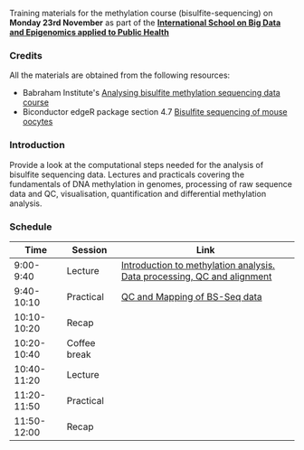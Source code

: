 
Training materials for the methylation course (bisulfite-sequencing) on **Monday 23rd November** as part of the **[International School on Big Data and Epigenomics applied to Public Health](https://campusvirtual.fiocruz.br/gestordecursos/hotsite/BigDataEpigenomics)**


### Credits

All the materials are obtained from the following resources:

- Babraham Institute's [Analysing bisulfite methylation sequencing data course](https://www.bioinformatics.babraham.ac.uk/training.html#bsseq)
- Biconductor edgeR package section 4.7 [Bisulfite sequencing of mouse oocytes](http://bioconductor.org/packages/release/bioc/vignettes/edgeR/inst/doc/edgeRUsersGuide.pdf)


### Introduction

Provide a look at the computational steps needed for the analysis of bisulfite sequencing data.
Lectures and practicals covering the fundamentals of DNA methylation in genomes, processing of raw sequence data and  QC, visualisation, quantification and differential methylation analysis.


### Schedule

Time | Session | Link
-----|---------|------
9:00-9:40 | Lecture | [Introduction to methylation analysis. Data processing, QC and alignment](lectures/Introduction.pdf)
9:40-10:10 | Practical | [QC and Mapping of BS-Seq data](practicals/QC_mapping.pdf)
10:10-10:20 | Recap | 
10:20-10:40 | Coffee break |
10:40-11:20 | Lecture |
11:20-11:50 | Practical |
11:50-12:00 | Recap |

